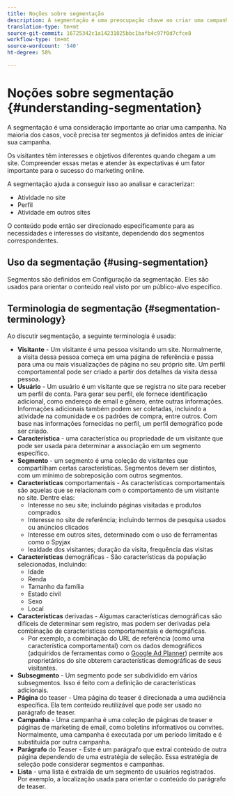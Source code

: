 ```yaml
---
title: Noções sobre segmentação
description: A segmentação é uma preocupação chave ao criar uma campanha
translation-type: tm+mt
source-git-commit: 16725342c1a14231025bbc1bafb4c97f0d7cfce8
workflow-type: tm+mt
source-wordcount: '540'
ht-degree: 58%

---
```



# Noções sobre segmentação {#understanding-segmentation}

A segmentação é uma consideração importante ao criar uma campanha. Na maioria dos casos, você precisa ter segmentos já definidos antes de iniciar sua campanha.

Os visitantes têm interesses e objetivos diferentes quando chegam a um site. Compreender essas metas e atender às expectativas é um fator importante para o sucesso do marketing online.

A segmentação ajuda a conseguir isso ao analisar e caracterizar:

* Atividade no site
* Perfil
* Atividade em outros sites

O conteúdo pode então ser direcionado especificamente para as necessidades e interesses do visitante, dependendo dos segmentos correspondentes.

## Uso da segmentação {#using-segmentation}

Segmentos são definidos em Configuração da segmentação. Eles são usados para orientar o conteúdo real visto por um público-alvo específico.<!--Segments are defined in [Configuring Segmentation](/help/sites-administering/campaign-segmentation.md). They are used to steer the actual content seen by a specific target audience.-->

## Terminologia de segmentação {#segmentation-terminology}

Ao discutir segmentação, a seguinte terminologia é usada:

* **Visitante**  - Um visitante é uma pessoa visitando um site. Normalmente, a visita dessa pessoa começa em uma página de referência e passa para uma ou mais visualizações de página no seu próprio site. Um perfil comportamental pode ser criado a partir dos detalhes da visita dessa pessoa.
* **Usuário**  - Um usuário é um visitante que se registra no site para receber um perfil de conta. Para gerar seu perfil, ele fornece identificação adicional, como endereço de email e gênero, entre outras informações. Informações adicionais também podem ser coletadas, incluindo a atividade na comunidade e os padrões de compra, entre outros. Com base nas informações fornecidas no perfil, um perfil demográfico pode ser criado.
* **Característica**  - uma característica ou propriedade de um visitante que pode ser usada para determinar a associação em um segmento específico.
* **Segmento**  - um segmento é uma coleção de visitantes que compartilham certas características. Segmentos devem ser distintos, com um mínimo de sobreposição com outros segmentos.
* **Características**  comportamentais - As características comportamentais são aquelas que se relacionam com o comportamento de um visitante no site. Dentre elas:
   * Interesse no seu site; incluindo páginas visitadas e produtos comprados
   * Interesse no site de referência; incluindo termos de pesquisa usados ou anúncios clicados
   * Interesse em outros sites, determinado com o uso de ferramentas como o Spyjax
   * lealdade dos visitantes; duração da visita, frequência das visitas
* **Características**  demográficas - São características da população selecionadas, incluindo:
   * Idade
   * Renda
   * Tamanho da família
   * Estado civil
   * Sexo
   * Local
* **Características**  derivadas - Algumas características demográficas são difíceis de determinar sem registro, mas podem ser derivadas pela combinação de características comportamentais e demográficas.
   * Por exemplo, a combinação do URL de referência (como uma característica comportamental) com os dados demográficos (adquiridos de ferramentas como o [Google Ad Planner](https://www.google.com/adplanner/)) permite aos proprietários do site obterem características demográficas de seus visitantes.
* **Subsegmento**  - Um segmento pode ser subdividido em vários subsegmentos. Isso é feito com a definição de características adicionais.
* **Página**  do teaser - Uma página do teaser é direcionada a uma audiência específica. Ela tem conteúdo reutilizável que pode ser usado no parágrafo de teaser.
* **Campanha**  - Uma campanha é uma coleção de páginas de teaser e páginas de marketing de email, como boletins informativos ou convites. Normalmente, uma campanha é executada por um período limitado e é substituída por outra campanha.
* **Parágrafo**  do Teaser - Este é um parágrafo que extrai conteúdo de outra página dependendo de uma estratégia de seleção. Essa estratégia de seleção pode considerar segmentos e campanhas.
* **Lista**  - uma lista é extraída de um segmento de usuários registrados. Por exemplo, a localização usada para orientar o conteúdo do parágrafo de teaser.
